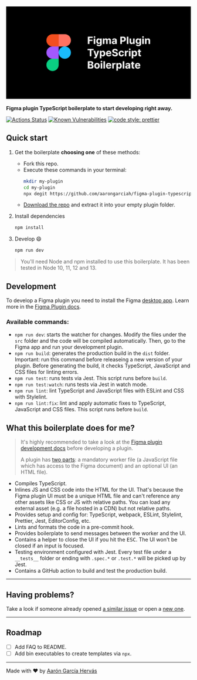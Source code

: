 ![Figma Plugin TypeScript Boilerplate](.github/cover.jpg)

**Figma plugin TypeScript boilerplate to start developing right away.**

[![Actions Status](https://github.com/aarongarciah/figma-plugin-typescript-boilerplate/workflows/CI/badge.svg)](https://github.com/aarongarciah/figma-plugin-typescript-boilerplate/actions)
[![Known Vulnerabilities](https://snyk.io/test/github/aarongarciah/figma-plugin-typescript-boilerplate/badge.svg?targetFile=package.json)](https://snyk.io/test/github/aarongarciah/figma-plugin-typescript-boilerplate?targetFile=package.json)
[![code style: prettier](https://img.shields.io/badge/code_style-prettier-ff69b4.svg)](https://github.com/prettier/prettier)

## Quick start

1. Get the boilerplate **choosing one** of these methods:

   - Fork this repo.
   - Execute these commands in your terminal:
     ```bash
     mkdir my-plugin
     cd my-plugin
     npx degit https://github.com/aarongarciah/figma-plugin-typescript-boilerplate
     ```
   - [Download the repo](https://github.com/aarongarciah/figma-plugin-typescript-boilerplate/archive/master.zip) and extract it into your empty plugin folder.

2. Install dependencies

   ```bash
   npm install
   ```

3. Develop 😄
   ```bash
   npm run dev
   ```

> You'll need Node and npm installed to use this boilerplate. It has been tested in Node 10, 11, 12 and 13.

## Development

To develop a Figma plugin you need to install the Figma [desktop app](https://www.figma.com/downloads/). Learn more in the [Figma Plugin docs](https://www.figma.com/plugin-docs/setup/).

### Available commands:

- `npm run dev`: starts the watcher for changes. Modify the files under the `src` folder and the code will be compiled automatically. Then, go to the Figma app and run your development plugin.
- `npm run build`: generates the production build in the `dist` folder. Important: run this command before releaseing a new version of your plugin. Before generating the build, it checks TypeScript, JavaScript and CSS files for linting errors.
- `npm run test`: runs tests via Jest. This script runs before `build`.
- `npm run test:watch`: runs tests via Jest in watch mode.
- `npm run lint`: lint TypeScript and JavaScript files with ESLint and CSS with Stylelint.
- `npm run lint:fix`: lint and apply automatic fixes to TypeScript, JavaScript and CSS files. This script runs before `build`.

## What this boilerplate does for me?

> It's highly recommended to take a look at the [Figma plugin development docs](https://www.figma.com/plugin-docs/intro/) before developing a plugin.
>
> A plugin has [two parts](https://www.figma.com/plugin-docs/how-plugins-run/): a mandatory worker file (a JavaScript file which has access to the Figma document) and an optional UI (an HTML file).

- Compiles TypeScript.
- Inlines JS and CSS code into the HTML for the UI. That's because the Figma plugin UI must be a unique HTML file and can't reference any other assets like CSS or JS with relative paths. You can load any external asset (e.g. a file hosted in a CDN) but not relative paths.
- Provides setup and config for: TypeScript, webpack, ESLint, Stylelint, Prettier, Jest, EditorConfig, etc.
- Lints and formats the code in a pre-commit hook.
- Provides boilerplate to send messages between the worker and the UI.
- Contains a helper to close the UI if you hit the <kbd>ESC</kbd>. The UI won't be closed if an input is focused.
- Testing environment configured with Jest. Every test file under a `__tests__` folder or ending with `.spec.*` or `.test.*` will be picked up by Jest.
- Contains a GitHub action to build and test the production build.

---

## Having problems?

Take a look if someone already opened [a similar issue](https://github.com/aarongarciah/figma-plugin-boilerplate/issues?utf8=%E2%9C%93&q=is%3Aissue+sort%3Aupdated-desc+) or open a [new one](https://github.com/aarongarciah/figma-plugin-boilerplate/issues/new).

---

## Roadmap

- [ ] Add FAQ to README.
- [ ] Add bin executables to create templates via `npx`.

---

Made with ♥️ by [Aarón García Hervás](https://twitter.com/aarongarciah)
